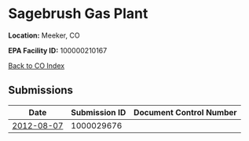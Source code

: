 # Sagebrush Gas Plant

**Location:** Meeker, CO

**EPA Facility ID:** 100000210167

[Back to CO Index](../../index.md)

## Submissions

| Date | Submission ID | Document Control Number |
|------|--------------|-------------------------|
| [2012-08-07](submissions/1000029676.md) | 1000029676 |  |
